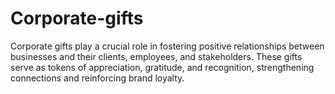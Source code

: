 # Corporate-gifts
Corporate gifts play a crucial role in fostering positive relationships between businesses and their clients, employees, and stakeholders. These gifts serve as tokens of appreciation, gratitude, and recognition, strengthening connections and reinforcing brand loyalty. 
